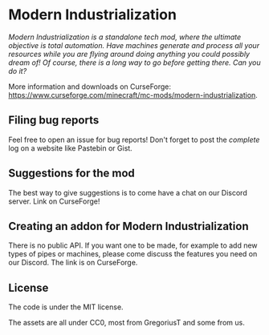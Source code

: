 # Modern Industrialization
_Modern Industrialization is a standalone tech mod, where the ultimate objective is total automation.
Have machines generate and process all your resources while you are flying around doing anything you could possibly
dream of! Of course, there is a long way to go before getting there. Can you do it?_

More information and downloads on CurseForge: https://www.curseforge.com/minecraft/mc-mods/modern-industrialization.

## Filing bug reports
Feel free to open an issue for bug reports!
Don't forget to post the *complete* log on a website like Pastebin or Gist.

## Suggestions for the mod
The best way to give suggestions is to come have a chat on our Discord server. Link on CurseForge!

## Creating an addon for Modern Industrialization
There is no public API. If you want one to be made, for example to add new types of pipes or machines,
please come discuss the features you need on our Discord.
The link is on CurseForge.

## License
The code is under the MIT license.

The assets are all under CC0, most from GregoriusT and some from us.
